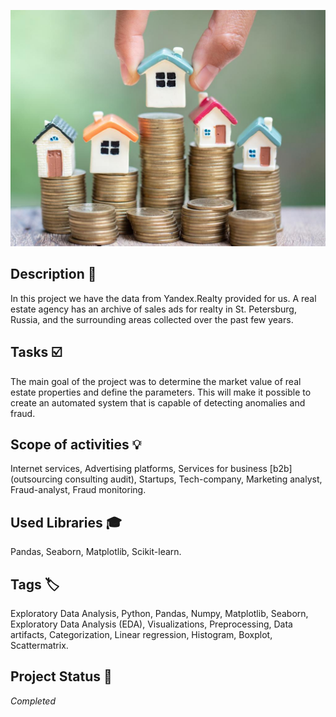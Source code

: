 ![Logo](real_estate.jpeg)

## Description :key:
In this project we have the data from Yandex.Realty provided for us. A real estate agency has an archive of sales ads for realty in St. Petersburg, Russia, and the surrounding areas collected over the past few years. 

## Tasks :ballot_box_with_check:
The main goal of the project was to determine the market value of real estate properties and define the parameters. This will make it possible to create an automated system that is capable of detecting anomalies and fraud.

## Scope of activities :bulb:
Internet services, Advertising platforms, Services for business [b2b] (outsourcing consulting audit), Startups, Tech-company, Marketing analyst, Fraud-analyst, Fraud monitoring.


## Used Libraries :mortar_board:
Pandas, Seaborn, Matplotlib, Scikit-learn.


## Tags :label:
Exploratory Data Analysis, Python, Pandas, Numpy, Matplotlib, Seaborn, Exploratory Data Analysis (EDA), Visualizations, Preprocessing, Data artifacts, Categorization, Linear regression, Histogram, Boxplot, Scattermatrix.


## Project Status :black_square_button:
_Completed_ 
